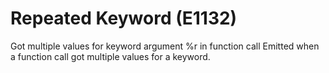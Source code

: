 # Repeated Keyword (E1132)

Got multiple values for keyword argument %r in function call Emitted
when a function call got multiple values for a keyword.
